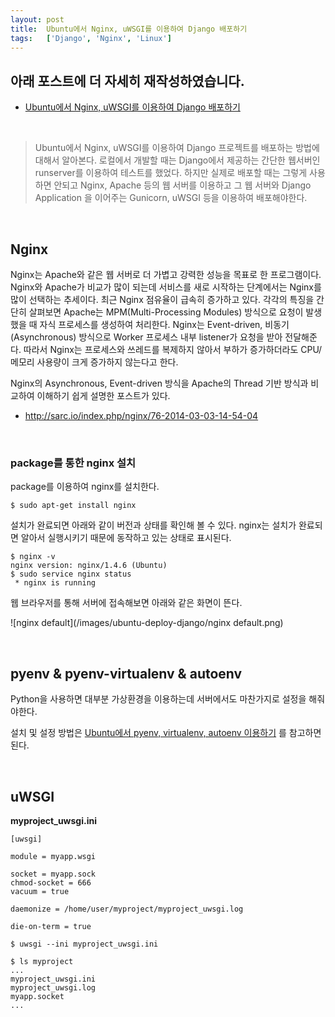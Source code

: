 ```yaml
---
layout: post
title:  Ubuntu에서 Nginx, uWSGI를 이용하여 Django 배포하기
tags:   ['Django', 'Nginx', 'Linux']
---
```


## 아래 포스트에 더 자세히 재작성하였습니다.    
- [Ubuntu에서 Nginx, uWSGI를 이용하여 Django 배포하기](https://cjh5414.github.io/how-to-deploy-django-uwsgi-nginx-in-ubuntu/)   

<br/>  

> Ubuntu에서 Nginx, uWSGI를 이용하여 Django 프로젝트를 배포하는 방법에 대해서 알아본다. 로컬에서 개발할 때는 Django에서 제공하는 간단한 웹서버인 runserver를 이용하여 테스트를 했었다. 하지만 실제로 배포할 때는 그렇게 사용하면 안되고 Nginx, Apache 등의 웹 서버를 이용하고 그 웹 서버와 Django Application 을 이어주는 Gunicorn, uWSGI 등을 이용하여 배포해야한다.  


<br/>

## Nginx  

Nginx는 Apache와 같은 웹 서버로 더 가볍고 강력한 성능을 목표로 한 프로그램이다. Nginx와 Apache가 비교가 많이 되는데 서비스를 새로 시작하는 단계에서는 Nginx를 많이 선택하는 추세이다. 최근 Nginx 점유율이 급속히 증가하고 있다. 각각의 특징을 간단히 살펴보면 Apache는 MPM(Multi-Processing Modules) 방식으로 요청이 발생 했을 때 자식 프로세스를 생성하여 처리한다. Nginx는 Event-driven, 비동기(Asynchronous) 방식으로 Worker 프로세스 내부 listener가 요청을 받아 전달해준다. 따라서 Nginx는 프로세스와 쓰레드를 복제하지 않아서 부하가 증가하더라도 CPU/메모리 사용량이 크게 증가하지 않는다고 한다.  

Nginx의 Asynchronous, Event-driven 방식을 Apache의 Thread 기반 방식과 비교하여 이해하기 쉽게 설명한 포스트가 있다.  

- <http://sarc.io/index.php/nginx/76-2014-03-03-14-54-04>   

<br/>  

### package를 통한 nginx 설치  

package를 이용하여 nginx를 설치한다.  

```
$ sudo apt-get install nginx
```   

설치가 완료되면 아래와 같이 버전과 상태를 확인해 볼 수 있다. nginx는 설치가 완료되면 알아서 실행시키기 때문에 동작하고 있는 상태로 표시된다.    

```
$ nginx -v
nginx version: nginx/1.4.6 (Ubuntu)
$ sudo service nginx status
 * nginx is running
```  

웹 브라우저를 통해 서버에 접속해보면 아래와 같은 화면이 뜬다.  

![nginx default](/images/ubuntu-deploy-django/nginx default.png)   

<br/>  

## pyenv & pyenv-virtualenv & autoenv  

Python을 사용하면 대부분 가상환경을 이용하는데 서버에서도 마찬가지로 설정을 해줘야한다.  

설치 및 설정 방법은 [Ubuntu에서 pyenv, virtualenv, autoenv 이용하기](https://cjh5414.github.io/ubuntu-pyenv-virtualenv/) 를 참고하면 된다.  

<br/>  

## uWSGI

__myproject_uwsgi.ini__  

```
[uwsgi]

module = myapp.wsgi

socket = myapp.sock
chmod-socket = 666
vacuum = true

daemonize = /home/user/myproject/myproject_uwsgi.log

die-on-term = true
```  

```
$ uwsgi --ini myproject_uwsgi.ini
```  

```
$ ls myproject
...
myproject_uwsgi.ini
myproject_uwsgi.log
myapp.socket
...
```  
